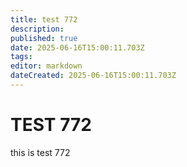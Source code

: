 ```yaml
---
title: test 772
description: 
published: true
date: 2025-06-16T15:00:11.703Z
tags: 
editor: markdown
dateCreated: 2025-06-16T15:00:11.703Z
---
```


# TEST 772
this is test 772
